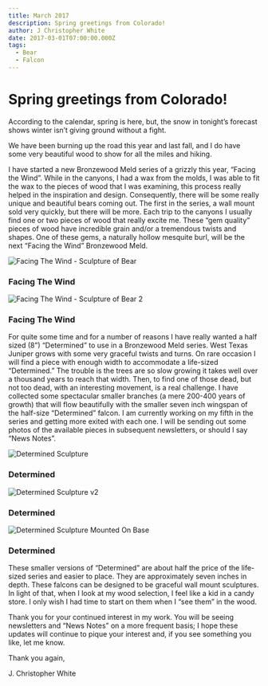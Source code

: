 ```yaml
---
title: March 2017
description: Spring greetings from Colorado!
author: J Christopher White
date: 2017-03-01T07:00:00.000Z
tags:
  - Bear
  - Falcon
---
```

# Spring greetings from Colorado!

According to the calendar, spring is here, but, the snow in tonight’s forecast shows winter isn’t giving ground without a fight.

We have been burning up the road this year and last fall, and I do have some very beautiful wood to show for all the miles and hiking.

I have started a new Bronzewood Meld series of a grizzly this year, “Facing the Wind”. While in the canyons, I had a wax from the molds, I was able to fit the wax to the pieces of wood that I was examining, this process really helped in the inspiration and design. Consequently, there will be some really unique and beautiful bears coming out. The first in the series, a wall mount sold very quickly, but there will be more. Each trip to the canyons I usually find one or two pieces of wood that really excite me. These “gem quality” pieces of wood have incredible grain and/or a tremendous twists and shapes. One of these gems, a naturally hollow mesquite burl, will be the next “Facing the Wind” Bronzewood Meld.

![Facing The Wind - Sculpture of Bear](/static/img/facing_the_wind_01_thumb.jpg "Facing The Wind")

### Facing The Wind

![Facing The Wind - Sculpture of Bear 2](/static/img/facing_the_wind_02_thumb.jpg "Facing The Wind 2")

### Facing The Wind

For quite some time and for a number of reasons I have really wanted a half sized (8”) “Determined” to use in a Bronzewood Meld series. West Texas Juniper grows with some very graceful twists and turns. On rare occasion I will find a piece with enough width to accommodate a life-sized “Determined.” The trouble is the trees are so slow growing it takes well over a thousand years to reach that width. Then, to find one of those dead, but not too dead, with an interesting movement, is a real challenge. I have collected some spectacular smaller branches (a mere 200-400 years of growth) that will flow beautifully with the smaller seven inch wingspan of the half-size “Determined” falcon. I am currently working on my fifth in the series and getting more exited with each one. I will be sending out some photos of the available pieces in subsequent newsletters, or should I say “News Notes”.

![Determined Sculpture](/static/img/determined_falcon_1_thumb.jpg "Determined Sculpture")

### Determined

![Determined Sculpture v2](/static/img/determined_falcon_2_thumb-2.jpg "Determined Sculpture")

### Determined

![Determined Sculpture Mounted On Base](/static/img/determined_falcon_3_thumb.jpg "Determined Sculpture")

### Determined

These smaller versions of “Determined” are about half the price of the life-sized series and easier to place. They are approximately seven inches in depth. These falcons can be designed to be graceful wall mount sculptures. In light of that, when I look at my wood selection, I feel like a kid in a candy store. I only wish I had time to start on them when I “see them” in the wood.

Thank you for your continued interest in my work. You will be seeing newsletters and “News Notes” on a more frequent basis; I hope these updates will continue to pique your interest and, if you see something you like, let me know.

Thank you again,

J. Christopher White